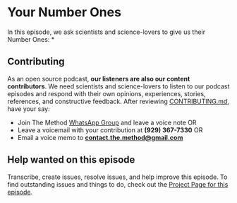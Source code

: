 # Your Number Ones

In this episode, we ask scientists and science-lovers to give us their Number Ones:
* 

## Contributing

As an open source podcast, **our listeners are also our content contributors**. We need scientists and science-lovers to listen to our podcast episodes and respond with their own opinions, experiences, stories, references, and constructive feedback. After reviewing [CONTRIBUTING.md](CONTRIBUTING.md), have your say: 

* Join The Method [WhatsApp Group](https://chat.whatsapp.com/KyvDv4sqc3cHP4enDydZI1) and leave a voice note OR
* Leave a voicemail with your contribution at **(929) 367-7330** OR
* Email a voice memo to **contact.the.method@gmail.com**

## Help wanted on this episode

Transcribe, create issues, resolve issues, and help improve this episode. To find outstanding issues and things to do, check out the [Project Page for this episode](https://github.com/the-method/podcast/projects/1).
